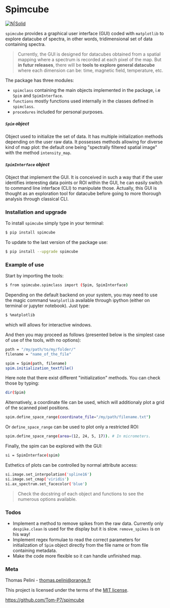 # Spimcube

[![N|Solid](https://cldup.com/dTxpPi9lDf.thumb.png)](https://nodesource.com/products/nsolid)

``spimcube`` provides a graphical user interface (GUI) coded with ``matplotlib`` to explore datacube of spectra, in other words, tridimensional set of data containing spectra.

> Currently, the GUI is designed for datacubes obtained from a spatial mapping where a spectrum is recorded at each pixel of the map. But **in futur releases**, there will be **tools to explore general datacube** where each dimension can be: time, magnetic field, temperature, etc.

The package has three modules:

- ``spimclass`` containing the main objects implemented in the package, i.e ``Spim`` and ``SpimInterface``.
- ``functions`` mostly functions used internally in the classes defined in ``spimclass``.
- ``procedures`` included for personal purposes.

##### ``Spim`` object

Object used to initialize the set of data. It has multiple initialization methods depending on the user raw data.
It possesses methods allowing for diverse kind of map plot: the default one being "spectrally filtered spatial image" with the method ``intensity_map``.

##### ``SpimInterface`` object

Object that implement the GUI.
It is conceived in such a way that if the user identifies interesting data points or ROI within the GUI, he can easily switch to command line interface (CLI) to manipulate those. Actually, this GUI is thought as an exploration tool for datacube before going to more thorough analysis through classical CLI.

### Installation and upgrade

To install ``spimcube`` simply type in your terminal: 

```sh
$ pip install spimcube
```
To update to the last version of the package use:

```sh
$ pip install --upgrade spimcube
```

### Example of use

Start by importing the tools:
```sh
$ from spimcube.spimclass import (Spim, SpimInterface)
```

Depending on the default backend on your system, you may need to use the magic command ``%matplotlib`` available through ipython (either on terminal or jupyter notebook). Just type:
```sh
$ %matplotlib
```
which will allows for interactive windows.

And then you may proceed as follows (presented below is the simplest case of use of the tools, with no options):

```sh
path = "/my/path/to/my/folder/"
filename = "name_of_the_file"

spim = Spim(path, filename)
spim.initialization_textfile()
```
Here note that there exist different "initialization" methods. You can check those by typing:

```sh
dir(Spim)
```

Alternatively, a coordinate file can be used, which will additionaly plot a grid of the scanned pixel positions.
```sh
spim.define_space_range(coordinate_file="/my/path/filename.txt")
```

Or ``define_space_range`` can be used to plot only a restricted ROI:
```sh
spim.define_space_range(area=(12, 24, 5, 17)). # In micrometers.
```

Finally, the spim can be explored with the GUI:

```sh
si = SpimInterface(spim)
```

Esthetics of plots can be controlled by normal attribute access:
```sh
si.image.set_interpolation('spline16')
si.image.set_cmap('viridis')
si.ax_spectrum.set_facecolor('blue')
```

> Check the docstring of each object and functions to see the numerous options available.

### Todos

 - Implement a method to remove spikes from the raw data. Currently only ``despike.clean`` is used for the display but it is slow. ``remove_spikes`` is on his way!
 - Implement regex formulae to read the correct parameters for initialization of ``Spim`` object directly from the file name or from file containing metadata.
 - Make the code more flexible so it can handle unfinished map.


### Meta

Thomas Pelini - thomas.pelini@orange.fr

This project is licensed under the terms of the [MIT license][MITLicense].

[//]: # (These are reference links used in the body of this note and get stripped out when the markdown processor does its job. There is no need to format nicely because it shouldn't be seen. Thanks SO - http://stackoverflow.com/questions/4823468/store-comments-in-markdown-syntax)

https://github.com/Tom-P7/spimcube

[MITLicense]: <https://github.com/Tom-P7/spimcube/blob/master/LICENSE>
